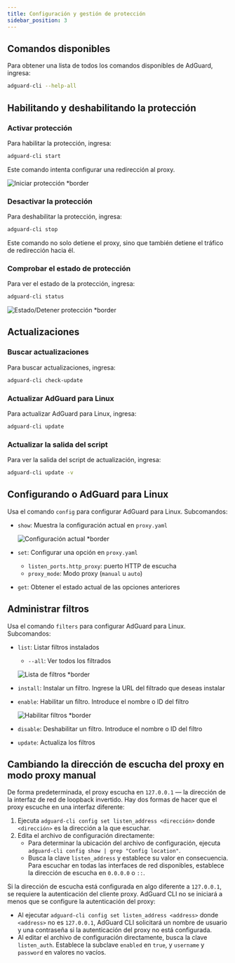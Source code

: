 ```yaml
---
title: Configuración y gestión de protección
sidebar_position: 3
---
```


## Comandos disponibles

Para obtener una lista de todos los comandos disponibles de AdGuard, ingresa:

```sh
adguard-cli --help-all
```

## Habilitando y deshabilitando la protección

### Activar protección

Para habilitar la protección, ingresa:

```sh
adguard-cli start
```

Este comando intenta configurar una redirección al proxy.

![Iniciar protección \*border](https://cdn.adtidy.org/content/Kb/ad_blocker/linux/start-protection.gif)

### Desactivar la protección

Para deshabilitar la protección, ingresa:

```sh
adguard-cli stop
```

Este comando no solo detiene el proxy, sino que también detiene el tráfico de redirección hacia él.

### Comprobar el estado de protección

Para ver el estado de la protección, ingresa:

```sh
adguard-cli status
```

![Estado/Detener protección \*border](https://cdn.adtidy.org/content/Kb/ad_blocker/linux/activation6.png)

## Actualizaciones

### Buscar actualizaciones

Para buscar actualizaciones, ingresa:

```sh
adguard-cli check-update
```

### Actualizar AdGuard para Linux

Para actualizar AdGuard para Linux, ingresa:

```sh
adguard-cli update
```

### Actualizar la salida del script

Para ver la salida del script de actualización, ingresa:

```sh
adguard-cli update -v
```

## Configurando o AdGuard para Linux

Usa el comando `config` para configurar AdGuard para Linux. Subcomandos:

- `show`: Muestra la configuración actual en `proxy.yaml`

  ![Configuración actual \*border](https://cdn.adtidy.org/content/Kb/ad_blocker/linux/activation7.png)

- `set`: Configurar una opción en `proxy.yaml`
  - `listen_ports.http_proxy`: puerto HTTP de escucha
  - `proxy_mode`: Modo proxy (`manual` u `auto`)

- `get`: Obtener el estado actual de las opciones anteriores

## Administrar filtros

Usa el comando `filters` para configurar AdGuard para Linux. Subcomandos:

- `list`: Listar filtros instalados

  - `--all`: Ver todos los filtrados

  ![Lista de filtros \*border](https://cdn.adtidy.org/content/Kb/ad_blocker/linux/filter-list.png)

- `install`: Instalar un filtro. Ingrese la URL del filtrado que deseas instalar

- `enable`: Habilitar un filtro. Introduce el nombre o ID del filtro

  ![Habilitar filtros \*border](https://cdn.adtidy.org/content/Kb/ad_blocker/linux/built-in-filters.png)

- `disable`: Deshabilitar un filtro. Introduce el nombre o ID del filtro

- `update`: Actualiza los filtros

## Cambiando la dirección de escucha del proxy en modo proxy manual

De forma predeterminada, el proxy escucha en `127.0.0.1` — la dirección de la interfaz de red de loopback invertido.
Hay dos formas de hacer que el proxy escuche en una interfaz diferente:

1. Ejecuta `adguard-cli config set listen_address <dirección>` donde `<dirección>` es la dirección a la que escuchar.
2. Edita el archivo de configuración directamente:
   - Para determinar la ubicación del archivo de configuración, ejecuta `adguard-cli config show | grep "Config location"`.
   - Busca la clave `listen_address` y establece su valor en consecuencia. Para escuchar en todas las interfaces de red disponibles, establece la dirección de escucha en `0.0.0.0` o `::`.

Si la dirección de escucha está configurada en algo diferente a `127.0.0.1`, se requiere la autenticación del cliente proxy. AdGuard CLI no se iniciará a menos que se configure la autenticación del proxy:

- Al ejecutar `adguard-cli config set listen_address <address>` donde `<address>` no es `127.0.0.1`, AdGuard CLI solicitará un nombre de usuario y una contraseña si la autenticación del proxy no está configurada.
- Al editar el archivo de configuración directamente, busca la clave `listen_auth`. Establece la subclave `enabled` en `true`, y `username` y `password` en valores no vacíos.
